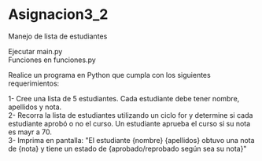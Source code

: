 # Asignacion3_2
 Manejo de lista de estudiantes

Ejecutar main.py  
Funciones en funciones.py  


Realice un programa en Python que cumpla con los siguientes requerimientos:  

1- Cree una lista de 5 estudiantes. Cada estudiante debe tener nombre, apellidos y nota.  
2- Recorra la lista de estudiantes utilizando un ciclo for y determine si cada estudiante aprobó o no el curso. Un estudiante aprueba el curso si su nota es mayr a 70.  
3- Imprima en pantalla: "El estudiante {nombre} {apellidos} obtuvo una nota de {nota} y tiene un estado de {aprobado/reprobado según sea su nota}"  
